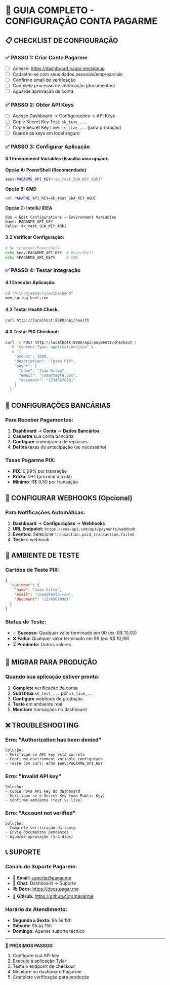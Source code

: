# 🔑 GUIA COMPLETO - CONFIGURAÇÃO CONTA PAGARME

## 📋 CHECKLIST DE CONFIGURAÇÃO

### ✅ **PASSO 1: Criar Conta Pagarme**

- [ ] Acesse: https://dashboard.pagar.me/signup
- [ ] Cadastre-se com seus dados pessoais/empresariais
- [ ] Confirme email de verificação
- [ ] Complete processo de verificação (documentos)
- [ ] Aguarde aprovação da conta

### ✅ **PASSO 2: Obter API Keys**

- [ ] Acesse Dashboard → Configurações → API Keys
- [ ] Copie Secret Key Test: `sk_test_...`
- [ ] Copie Secret Key Live: `sk_live_...` (para produção)
- [ ] Guarde as keys em local seguro

### ✅ **PASSO 3: Configurar Aplicação**

#### **3.1 Environment Variables (Escolha uma opção):**

**Opção A: PowerShell (Recomendado)**

```powershell
$env:PAGARME_API_KEY="sk_test_SUA_KEY_AQUI"
```

**Opção B: CMD**

```cmd
set PAGARME_API_KEY=sk_test_SUA_KEY_AQUI
```

**Opção C: IntelliJ IDEA**

```
Run → Edit Configurations → Environment Variables
Name: PAGARME_API_KEY
Value: sk_test_SUA_KEY_AQUI
```

#### **3.2 Verificar Configuração:**

```bash
# No terminal/PowerShell
echo $env:PAGARME_API_KEY  # PowerShell
echo %PAGARME_API_KEY%     # CMD
```

### ✅ **PASSO 4: Testar Integração**

#### **4.1 Executar Aplicação:**

```bash
cd "d:\Projetos\Tyler\backend"
mvn spring-boot:run
```

#### **4.2 Testar Health Check:**

```bash
curl http://localhost:8080/api/health
```

#### **4.3 Testar PIX Checkout:**

```bash
curl -X POST http://localhost:8080/api/payments/checkout \
  -H "Content-Type: application/json" \
  -d '{
    "amount": 1000,
    "description": "Teste PIX",
    "payer": {
      "name": "João Silva",
      "email": "joao@teste.com",
      "document": "12345678901"
    }
  }'
```

## 🏦 **CONFIGURAÇÕES BANCÁRIAS**

### **Para Receber Pagamentos:**

1. **Dashboard** → **Conta** → **Dados Bancários**
2. **Cadastre** sua conta bancária
3. **Configure** cronograma de repasses
4. **Defina** taxas de antecipação (se necessário)

### **Taxas Pagarme PIX:**

- **PIX**: 0,99% por transação
- **Prazo**: D+1 (próximo dia útil)
- **Mínimo**: R$ 0,50 por transação

## 🔔 **CONFIGURAR WEBHOOKS (Opcional)**

### **Para Notificações Automáticas:**

1. **Dashboard** → **Configurações** → **Webhooks**
2. **URL Endpoint:** `https://sua-api.com/api/payments/webhook`
3. **Eventos:** Selecione `transaction.paid`, `transaction.failed`
4. **Teste** o webhook

## 🧪 **AMBIENTE DE TESTE**

### **Cartões de Teste PIX:**

```json
{
  "customer": {
    "name": "João Silva",
    "email": "joao@teste.com",
    "document": "12345678901"
  }
}
```

### **Status de Teste:**

- ✅ **Sucesso:** Qualquer valor terminado em 00 (ex: R$ 10,00)
- ❌ **Falha:** Qualquer valor terminado em 99 (ex: R$ 10,99)
- ⏳ **Pendente:** Outros valores

## 🚀 **MIGRAR PARA PRODUÇÃO**

### **Quando sua aplicação estiver pronta:**

1. **Complete** verificação da conta
2. **Substitua** `sk_test_...` por `sk_live_...`
3. **Configure** webhook de produção
4. **Teste** em ambiente real
5. **Monitore** transações no dashboard

## ❌ **TROUBLESHOOTING**

### **Erro: "Authorization has been denied"**

```
Solução:
- Verifique se API key está correta
- Confirme environment variable configurada
- Teste com curl: echo $env:PAGARME_API_KEY
```

### **Erro: "Invalid API key"**

```
Solução:
- Copie nova API key do dashboard
- Verifique se é Secret Key (não Public Key)
- Confirme ambiente (test vs live)
```

### **Erro: "Account not verified"**

```
Solução:
- Complete verificação da conta
- Envie documentos pendentes
- Aguarde aprovação (1-3 dias)
```

## 📞 **SUPORTE**

### **Canais de Suporte Pagarme:**

- 📧 **Email:** suporte@pagar.me
- 💬 **Chat:** Dashboard → Suporte
- 📚 **Docs:** https://docs.pagar.me
- 🐛 **GitHub:** https://github.com/pagarme

### **Horário de Atendimento:**

- **Segunda a Sexta:** 9h às 18h
- **Sábado:** 9h às 15h
- **Domingo:** Apenas suporte técnico

---

**🎯 PRÓXIMOS PASSOS:**

1. Configure sua API key
2. Execute a aplicação Tyler
3. Teste o endpoint de checkout
4. Monitore no dashboard Pagarme
5. Complete verificação para produção
